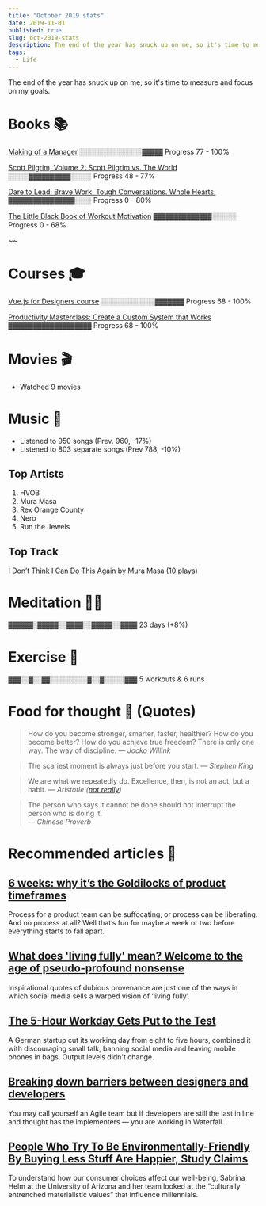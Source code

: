 ```yaml
---
title: "October 2019 stats"
date: 2019-11-01
published: true
slug: oct-2019-stats
description: The end of the year has snuck up on me, so it's time to measure and focus on my goals.
tags:
  - Life
---
```


The end of the year has snuck up on me, so it's time to measure and focus on my goals.

# Books 📚

[Making of a Manager](https://www.goodreads.com/book/show/38821039-the-making-of-a-manager)
<span style="color: var(--primary); font-family: Menlo, Monaco, Consolas, Liberation Mono, Courier New, monospace;">░░░░░░░░░░░░░░░▓▓▓▓▓</span>
<span class="text-textSubtle">Progress 77 - 100%</span>

[Scott Pilgrim, Volume 2: Scott Pilgrim vs. The World](https://www.goodreads.com/book/show/15898731-scott-pilgrim-volume-2)
<span style="color: var(--primary); font-family: Menlo, Monaco, Consolas, Liberation Mono, Courier New, monospace;">░░░░░▓▓▓▓▓▓▓▓▓▓░░░░░</span>
<span class="text-textSubtle">Progress 48 - 77%</span>

[Dare to Lead: Brave Work. Tough Conversations. Whole Hearts.](https://www.goodreads.com/book/show/40109367-dare-to-lead)
<span style="color: var(--primary); font-family: Menlo, Monaco, Consolas, Liberation Mono, Courier New, monospace;">▓▓▓▓▓▓▓▓▓▓▓▓▓▓▓▓░░░░</span>
<span class="text-textSubtle">Progress 0 - 80%</span>

[The Little Black Book of Workout Motivation](https://www.goodreads.com/book/show/40772002-the-little-black-book-of-workout-motivation)
<span style="color: var(--primary); font-family: Menlo, Monaco, Consolas, Liberation Mono, Courier New, monospace;">▓▓▓▓▓▓▓▓▓▓▓▓▓▓░░░░░░</span>
<span class="text-textSubtle">Progress 0 - 68%</span>

~~

# Courses 🎓

[Vue.js for Designers course](https://designcode.io/vue)
<span style="color: var(--primary); font-family: Menlo, Monaco, Consolas, Liberation Mono, Courier New, monospace;">░░░░░░░░░░░░░▓▓▓▓▓▓▓</span>
<span class="text-textSubtle">Progress 68 - 100%</span>

[Productivity Masterclass: Create a Custom System that Works](https://www.skillshare.com/classes/Productivity-Masterclass-Create-a-Custom-System-that-Works/442860604/projects)
<span style="color: var(--primary); font-family: Menlo, Monaco, Consolas, Liberation Mono, Courier New, monospace;">▓▓▓▓▓▓▓▓▓▓▓▓▓▓▓▓▓▓▓▓</span>
<span class="text-textSubtle">Progress 68 - 100%</span>

# Movies 🎬

- Watched 9 movies

# Music 🎵

- Listened to 950 songs (Prev. 960, -17%)
- Listened to 803 separate songs (Prev 788, -10%)

## Top Artists

1. HVOB
2. Mura Masa
3. Rex Orange County
4. Nero
5. Run the Jewels

## Top Track

[I Don’t Think I Can Do This Again](https://open.spotify.com/track/3udJxehBCZ27wRO9gSum4B?si=eyg8vGk0Qiibz0cKqRW3gw) by Mura Masa (10 plays)

# Meditation 🧘‍♂️

<span style="color: var(--primary); font-family: Menlo, Monaco, Consolas, Liberation Mono, Courier New, monospace;">▓▓▓▓▓▓░▓▓▓▓▓░░▓▓▓▓░░▓▓▓▓▓░░▓▓▓▓</span>
<span class="text-textSubtle">23 days (+8%)</span>

# Exercise 💪

<span style="color: var(--primary); font-family: Menlo, Monaco, Consolas, Liberation Mono, Courier New, monospace;">▓▓▓░░▓░░▓▓░░░░░░░░░▓░░▓░░░░░▓▓▓</span>
<span class="opacity-50">5 workouts & 6 runs</span>

# Food for thought 💬 (Quotes)

> How do you become stronger, smarter, faster, healthier? How do you become better? How do you achieve true freedom?
> There is only one way. The way of discipline. <cite>— Jocko Willink</cite>

<spacer />

> The scariest moment is always just before you start. <cite>— Stephen King</cite>

<spacer />

> We are what we repeatedly do. Excellence, then, is not an act, but a habit. <cite>— Aristotle ([not really](https://medium.com/the-mission/my-favourite-quote-of-all-time-is-a-misattribution-66356f22843d))</cite>

<spacer />

> The person who says it cannot be done should not interrupt the person who is doing it. <br/><cite>— Chinese Proverb</cite>

# Recommended articles 📄

## [6 weeks: why it’s the Goldilocks of product timeframes](https://www.intercom.com/blog/6-week-cycle-for-product-teams/)

Process for a product team can be suffocating, or process can be liberating. And no process at all? Well that’s fun for maybe a week or two before everything starts to fall apart.

## [What does 'living fully' mean? Welcome to the age of pseudo-profound nonsense](https://www.theguardian.com/lifeandstyle/2019/sep/11/what-does-living-fully-mean-welcome-to-the-age-of-pseudo-profound-nonsense)

Inspirational quotes of dubious provenance are just one of the ways in which social media sells a warped vision of ‘living fully’.

## [The 5-Hour Workday Gets Put to the Test](https://www.wsj.com/articles/the-5-hour-workday-gets-put-to-the-test-11571876563?mod=rsswn)

A German startup cut its working day from eight to five hours, combined it with discouraging small talk, banning social media and leaving mobile phones in bags. Output levels didn't change.

## [Breaking down barriers between designers and developers](https://blog.prototypr.io/breaking-down-barriers-between-designers-and-developers-4bc4af166d0d)

You may call yourself an Agile team but if developers are still the last in line and thought has the implementers — you are working in Waterfall.

## [People Who Try To Be Environmentally-Friendly By Buying Less Stuff Are Happier, Study Claims](https://digest.bps.org.uk/2019/10/29/people-who-try-to-be-environmentally-friendly-by-buying-less-stuff-are-happier-study-claims/)

To understand how our consumer choices affect our well-being, Sabrina Helm at the University of Arizona and her team looked at the “culturally entrenched materialistic values” that influence millennials.
